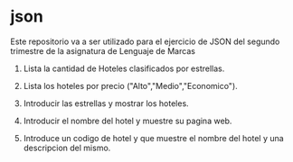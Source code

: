 # json
Este repositorio va a ser utilizado para el ejercicio de JSON del segundo
trimestre de la asignatura de Lenguaje de Marcas

1. Lista la cantidad de Hoteles clasificados por estrellas.

2. Lista los hoteles por precio ("Alto","Medio","Economico").

3. Introducir las estrellas y mostrar los hoteles.

4. Introducir el nombre del hotel y muestre su pagina web.

5. Introduce un codigo de hotel y que muestre el nombre del hotel y una descripcion del mismo.
